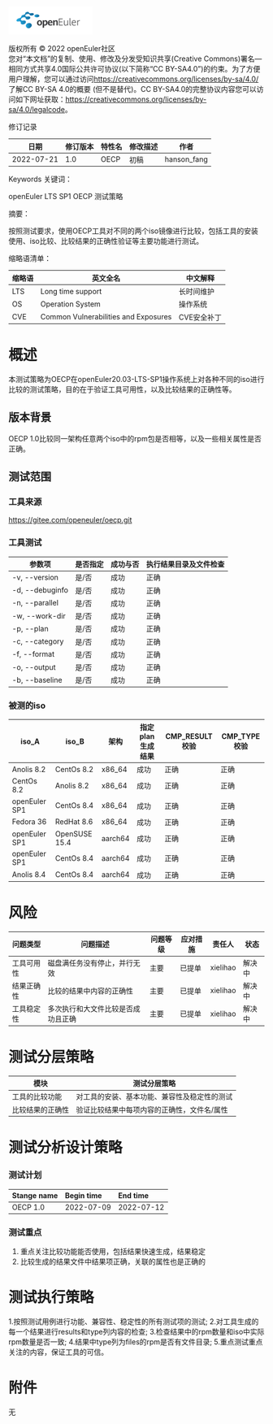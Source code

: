 ![openEuler ico](../../images/openEuler.png)

版权所有 © 2022 openEuler社区  
您对“本文档”的复制、使用、修改及分发受知识共享(Creative Commons)署名—相同方式共享4.0国际公共许可协议(以下简称“CC BY-SA4.0”)的约束。为了方便用户理解，您可以通过访问<https://creativecommons.org/licenses/by-sa/4.0/>了解CC BY-SA 4.0的概要 (但不是替代)。CC BY-SA4.0的完整协议内容您可以访问如下网址获取：<https://creativecommons.org/licenses/by-sa/4.0/legalcode>。

修订记录

| 日期      | 修订版本 |特性名| 修改描述 | 作者         |
| --------- | -------- | ---- | -------- | ------------ |
| 2022-07-21| 1.0      |OECP  | 初稿     | hanson_fang  |

Keywords 关键词：

openEuler LTS SP1 OECP 测试策略

摘要：

按照测试要求，使用OECP工具对不同的两个iso镜像进行比较，包括工具的安装使用、iso比较、比较结果的正确性验证等主要功能进行测试。

缩略语清单：

| 缩略语 | 英文全名                             | 中文解释    |
|--------|--------------------------------------|-------------|
| LTS    | Long time support                    | 长时间维护  |
| OS     | Operation System                     | 操作系统    |
| CVE    | Common Vulnerabilities and Exposures | CVE安全补丁 |


# 概述

本测试策略为OECP在openEuler20.03-LTS-SP1操作系统上对各种不同的iso进行比较的测试策略，目的在于验证工具可用性，以及比较结果的正确性等。

## 版本背景

OECP 1.0比较同一架构任意两个iso中的rpm包是否相等，以及一些相关属性是否正确。

## 测试范围

### 工具来源
https://gitee.com/openeuler/oecp.git

### 工具测试
|参数项|是否指定|成功与否|执行结果目录及文件检查|
|-----|--------|--------|----------|
|-v, --version|是/否|成功|正确|
|-d, --debuginfo|是/否|成功|正确|
|-n, --parallel|是/否|成功|正确|
|-w, --work-dir|是/否|成功|正确|
|-p, --plan|是/否|成功|正确|
|-c, --category|是/否|成功|正确|
|-f, --format|是/否|成功|正确|
|-o, --output|是/否|成功|正确|
|-b, --baseline|是/否|成功|正确|

### 被测的iso

|iso_A           |iso_B     |架构      |指定plan生成结果|CMP_RESULT校验|CMP_TYPE校验|
|----------------|----------|----------|---------------|-------------|------------|
|Anolis 8.2      |CentOs 8.2|x86_64    |成功|正确|正确|
|CentOs 8.2      |Anolis 8.2|x86_64    |成功|正确|正确|
|openEuler SP1   |CentOs 8.4|x86_64    |成功|正确|正确|
|Fedora 36       |RedHat 8.6|x86_64    |成功|正确|正确|
|openEuler SP1|OpenSUSE 15.4|aarch64   |成功|正确|正确|
|openEuler SP1   |CentOs 8.4|aarch64   |成功|正确|正确|
|Anolis 8.4      |CentOs 8.4|aarch64   |成功|正确|正确|

# 风险

| 问题类型       | 问题描述                           | 问题等级 | 应对措施 | 责任人  | 状态    |
| -------------- | ---------------------------------- | -------- | -------- | ------- | ------- |
| 工具可用性     | 磁盘满任务没有停止，并行无效       |主要      |已提单    |xielihao|解决中|
| 结果正确性     | 比较的结果中内容的正确性           |主要      |已提单    |xielihao|解决中|
| 工具稳定性     | 多次执行和大文件比较是否成功且正确 |主要      |已提单    |xielihao|解决中|

# 测试分层策略

| 模块         | 测试分层策略                                                  |
|------------------|--------------------------------------------------------------------|
| 工具的比较功能   | 对工具的安装、基本功能、兼容性及稳定性的测试                       |
| 比较结果的正确性 | 验证比较结果中每项内容的正确性，文件名/属性                        |

# 测试分析设计策略

### 测试计划

| Stange name  | Begin time | End time   |
| :----------- | :--------- | :--------- |
| OECP 1.0     | 2022-07-09 | 2022-07-12 |

### 测试重点
1. 重点关注比较功能能否使用，包括结果快速生成，结果稳定
2. 比较生成的结果文件中结果项正确，关联的属性也是正确的

# 测试执行策略
1.按照测试用例进行功能、兼容性、稳定性的所有测试项的测试; 
2.对工具生成的每一个结果进行results和type列内容的检查; 
3.检查结果中的rpm数量和iso中实际rpm数量是否一致; 
4.结果中type列为files的rpm是否有文件目录; 
5.重点测试重点关注的内容，保证工具的可信。

# 附件

无
